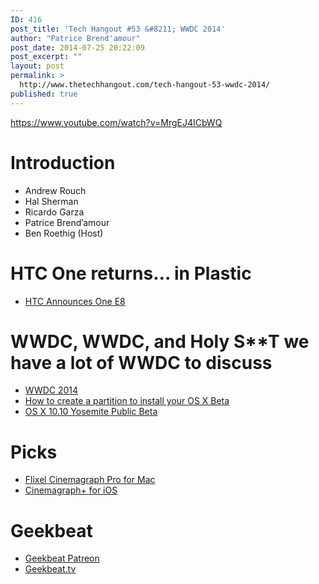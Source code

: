 ```yaml
---
ID: 416
post_title: 'Tech Hangout #53 &#8211; WWDC 2014'
author: "Patrice Brend'amour"
post_date: 2014-07-25 20:22:09
post_excerpt: ""
layout: post
permalink: >
  http://www.thetechhangout.com/tech-hangout-53-wwdc-2014/
published: true
---
```

https://www.youtube.com/watch?v=MrgEJ4ICbWQ

<h1>Introduction</h1>

<ul>
<li>Andrew Rouch</li>
<li>Hal Sherman</li>
<li>Ricardo Garza</li>
<li>Patrice Brend’amour</li>
<li>Ben Roethig (Host)</li>
</ul>

<h1>HTC One returns… in Plastic</h1>

<ul>
<li><a href="http://geekbeat.tv/htc-announces-htc-one-e8/">HTC Announces One E8</a></li>
</ul>

<h1>WWDC, WWDC, and Holy S**T we have a lot of WWDC to discuss</h1>

<ul>
<li><a href="http://geekbeat.tv/tag/wwdc-2014/">WWDC 2014</a></li>
<li><a href="http://arstechnica.com/apple/2014/06/how-to-create-a-test-partition-for-the-os-x-yosemite-beta/">How to create a partition to install your OS X Beta</a></li>
<li><a href="https://appleseed.apple.com/sp/betaprogram/">OS X 10.10 Yosemite Public Beta</a></li>
</ul>

<h1>Picks</h1>

<ul>
<li><a href="https://itunes.apple.com/us/app/cinemagraph-pro/id777874532?mt=12&amp;uo=8&amp;at=1l3v9Qp">Flixel Cinemagraph Pro for Mac</a></li>
<li><a href="https://itunes.apple.com/us/app/flixel-cinemagraph+/id642139481?mt=8&amp;uo=8&amp;at=1l3v9Qp">Cinemagraph+ for iOS</a></li>
</ul>

<h1>Geekbeat</h1>

<ul>
<li><a href="http://geekbeat.tv/patreon">Geekbeat Patreon</a></li>
<li><a href="http://geekbeat.tv/">Geekbeat.tv</a></li>
</ul>